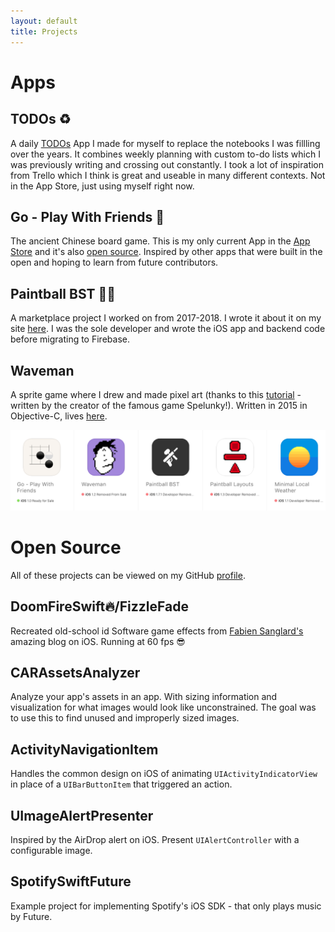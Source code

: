 ```yaml
---
layout: default
title: Projects
---
```


# Apps

## TODOs ♻️

A daily [TODOs](https://github.com/longhorn499/TODOs) App I made for myself to replace the notebooks I was fillling over the years. It combines weekly planning with custom to-do lists which I was previously writing and crossing out constantly. I took a lot of inspiration from Trello which I think is great and useable in many different contexts.  Not in the App Store, just using myself right now. 

## Go - Play With Friends 🎍

The ancient Chinese board game. This is my only current App in the [App Store](https://apps.apple.com/us/app/go-play-with-friends/id1472121646) and it's also [open source](https://github.com/longhorn499/Go-iOS). Inspired by other apps that were built in the open and hoping to learn from future contributors.

## Paintball BST 🎨🏀

A marketplace project I worked on from 2017-2018. I wrote it about it on my site [here](/2018/11/11/sunsetting-iOS-side-project.html). I was the sole developer and wrote the iOS app and backend code before migrating to Firebase.

## Waveman

A sprite game where I drew and made pixel art (thanks to this [tutorial](https://makegames.tumblr.com/post/42648699708/pixel-art-tutorial) - written by the creator of the famous game Spelunky!). Written in 2015 in Objective-C, lives [here](https://github.com/longhorn499/Waveman).

![old apps](/img/graveyard.png)

# Open Source

All of these projects can be viewed on my GitHub [profile](https://github.com/longhorn499).

## DoomFireSwift🔥/FizzleFade

Recreated old-school id Software game effects from [Fabien Sanglard's](http://fabiensanglard.net) amazing blog on iOS. Running at 60 fps 😎

## CARAssetsAnalyzer

Analyze your app's assets in an app. With sizing information and visualization for what images would look like unconstrained. The goal was to use this to find unused and improperly sized images.

## ActivityNavigationItem

Handles the common design on iOS of animating `UIActivityIndicatorView` in place of a `UIBarButtonItem` that triggered an action.

## UImageAlertPresenter

Inspired by the AirDrop alert on iOS. Present `UIAlertController` with a configurable image.

## SpotifySwiftFuture

Example project for implementing Spotify's iOS SDK - that only plays music by Future.
